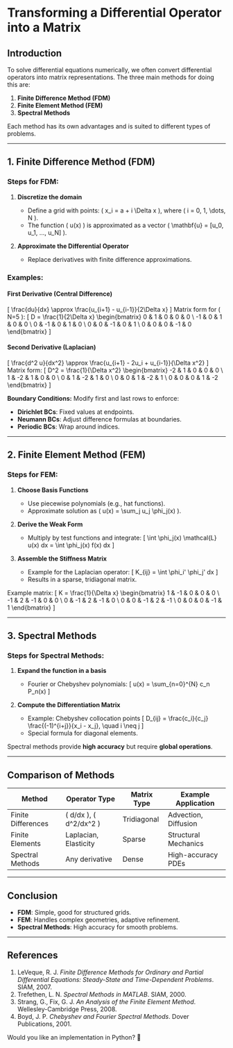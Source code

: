 # Transforming a Differential Operator into a Matrix

## Introduction
To solve differential equations numerically, we often convert differential operators into matrix representations. The three main methods for doing this are:

1. **Finite Difference Method (FDM)**
2. **Finite Element Method (FEM)**
3. **Spectral Methods**

Each method has its own advantages and is suited to different types of problems.

---

## 1. Finite Difference Method (FDM)

### **Steps for FDM:**
1. **Discretize the domain**
   - Define a grid with points: \( x_i = a + i \Delta x \), where \( i = 0, 1, \dots, N \).
   - The function \( u(x) \) is approximated as a vector \( \mathbf{u} = [u_0, u_1, ..., u_N] \).

2. **Approximate the Differential Operator**
   - Replace derivatives with finite difference approximations.

### **Examples:**
#### First Derivative (Central Difference)
\[
\frac{du}{dx} \approx \frac{u_{i+1} - u_{i-1}}{2\Delta x}
\]
Matrix form for \( N=5 \):
\[
D = \frac{1}{2\Delta x} \begin{bmatrix}
0 & 1 & 0 & 0 & 0 \\
-1 & 0 & 1 & 0 & 0 \\
0 & -1 & 0 & 1 & 0 \\
0 & 0 & -1 & 0 & 1 \\
0 & 0 & 0 & -1 & 0
\end{bmatrix}
\]

#### Second Derivative (Laplacian)
\[
\frac{d^2 u}{dx^2} \approx \frac{u_{i+1} - 2u_i + u_{i-1}}{\Delta x^2}
\]
Matrix form:
\[
D^2 = \frac{1}{\Delta x^2} \begin{bmatrix}
-2 & 1 & 0 & 0 & 0 \\
1 & -2 & 1 & 0 & 0 \\
0 & 1 & -2 & 1 & 0 \\
0 & 0 & 1 & -2 & 1 \\
0 & 0 & 0 & 1 & -2
\end{bmatrix}
\]

**Boundary Conditions:** Modify first and last rows to enforce:
- **Dirichlet BCs**: Fixed values at endpoints.
- **Neumann BCs**: Adjust difference formulas at boundaries.
- **Periodic BCs**: Wrap around indices.

---

## 2. Finite Element Method (FEM)

### **Steps for FEM:**
1. **Choose Basis Functions**
   - Use piecewise polynomials (e.g., hat functions).
   - Approximate solution as \( u(x) = \sum_j u_j \phi_j(x) \).

2. **Derive the Weak Form**
   - Multiply by test functions and integrate:
     \[
     \int \phi_j(x) \mathcal{L} u(x) dx = \int \phi_j(x) f(x) dx
     \]

3. **Assemble the Stiffness Matrix**
   - Example for the Laplacian operator:
     \[
     K_{ij} = \int \phi_i' \phi_j' dx
     \]
   - Results in a sparse, tridiagonal matrix.

Example matrix:
\[
K = \frac{1}{\Delta x} \begin{bmatrix}
  1 & -1 & 0 & 0 & 0 \\
 -1 &  2 & -1 & 0 & 0 \\
  0 & -1 &  2 & -1 & 0 \\
  0 & 0 & -1 &  2 & -1 \\
  0 & 0 & 0 & -1 &  1
\end{bmatrix}
\]

---

## 3. Spectral Methods

### **Steps for Spectral Methods:**
1. **Expand the function in a basis**
   - Fourier or Chebyshev polynomials:
     \[
     u(x) = \sum_{n=0}^{N} c_n P_n(x)
     \]

2. **Compute the Differentiation Matrix**
   - Example: Chebyshev collocation points
     \[
     D_{ij} = \frac{c_i}{c_j} \frac{(-1)^{i+j}}{x_i - x_j}, \quad i \neq j
     \]
   - Special formula for diagonal elements.

Spectral methods provide **high accuracy** but require **global operations**.

---

## **Comparison of Methods**

| Method | Operator Type | Matrix Type | Example Application |
|--------|--------------|-------------|----------------------|
| Finite Differences | \( d/dx \), \( d^2/dx^2 \) | Tridiagonal | Advection, Diffusion |
| Finite Elements | Laplacian, Elasticity | Sparse | Structural Mechanics |
| Spectral Methods | Any derivative | Dense | High-accuracy PDEs |

---

## **Conclusion**
- **FDM**: Simple, good for structured grids.
- **FEM**: Handles complex geometries, adaptive refinement.
- **Spectral Methods**: High accuracy for smooth problems.

---

## **References**
1. LeVeque, R. J. *Finite Difference Methods for Ordinary and Partial Differential Equations: Steady-State and Time-Dependent Problems*. SIAM, 2007.
2. Trefethen, L. N. *Spectral Methods in MATLAB*. SIAM, 2000.
3. Strang, G., Fix, G. J. *An Analysis of the Finite Element Method*. Wellesley-Cambridge Press, 2008.
4. Boyd, J. P. *Chebyshev and Fourier Spectral Methods*. Dover Publications, 2001.

Would you like an implementation in Python? 🚀

